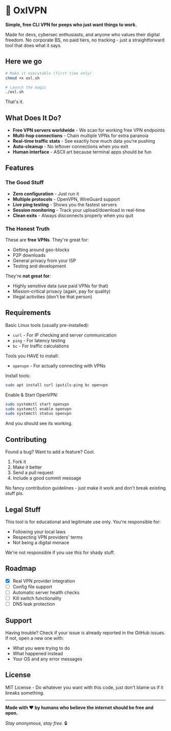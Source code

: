 # 🦌 OxlVPN

**Simple, free CLI VPN for peeps who just want things to work.**

Made for devs, cybersec enthusiasts, and anyone who values their digital freedom. No corporate BS, no paid tiers, no tracking - just a straightforward tool that does what it says.

## Here we go

```bash
# Make it executable (first time only)
chmod +x oxl.sh

# Launch the magic
./oxl.sh
```

That's it.

## What Does It Do?

- **Free VPN servers worldwide** - We scan for working free VPN endpoints
- **Multi-hop connections** - Chain multiple VPNs for extra paranoia
- **Real-time traffic stats** - See exactly how much data you're pushing
- **Auto-cleanup** - No leftover connections when you exit
- **Human interface** - ASCII art because terminal apps should be fun

## Features

### The Good Stuff
- **Zero configuration** - Just run it
- **Multiple protocols** - OpenVPN, WireGuard support
- **Live ping testing** - Shows you the fastest servers
- **Session monitoring** - Track your upload/download in real-time
- **Clean exits** - Always disconnects properly when you quit

### The Honest Truth
These are **free VPNs**. They're great for:
- Getting around geo-blocks
- P2P downloads
- General privacy from your ISP
- Testing and development

They're **not great for**:
- Highly sensitive data (use paid VPNs for that)
- Mission-critical privacy (again, pay for quality)
- Illegal activities (don't be that person)

## Requirements

Basic Linux tools (usually pre-installed):
- `curl` - For IP checking and server communication
- `ping` - For latency testing
- `bc` - For traffic calculations

Tools you HAVE to install:
- `openvpn` - For actually connecting with VPNs

Install tools:
```bash
sudo apt install curl iputils-ping bc openvpn
```

Enable & Start OpenVPN:
```bash
sudo systemctl start openvpn
sudo systemctl enable openvpn
sudo systemctl status openvpn
```
And you should see its working.

## Contributing

Found a bug? Want to add a feature? Cool.

1. Fork it
2. Make it better
3. Send a pull request
4. Include a good commit message

No fancy contribution guidelines - just make it work and don't break existing stuff pls.

## Legal Stuff

This tool is for educational and legitimate use only. You're responsible for:
- Following your local laws
- Respecting VPN providers' terms
- Not being a digital menace

We're not responsible if you use this for shady stuff.

## Roadmap

- [X] Real VPN provider integration
- [ ] Config file support
- [ ] Automatic server health checks
- [ ] Kill switch functionality
- [ ] DNS leak protection

## Support

Having trouble? Check if your issue is already reported in the GitHub issues. If not, open a new one with:
- What you were trying to do
- What happened instead
- Your OS and any error messages

## License

MIT License - Do whatever you want with this code, just don't blame us if it breaks something.

---

**Made with ❤️ by humans who believe the internet should be free and open.**

*Stay anonymous, stay free.* 🔒